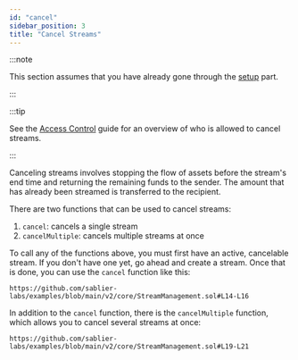 ```yaml
---
id: "cancel"
sidebar_position: 3
title: "Cancel Streams"
---
```


:::note

This section assumes that you have already gone through the [setup](/contracts/v2/guides/stream-management/setup) part.

:::

:::tip

See the [Access Control](/contracts/v2/reference/access-control) guide for an overview of who is allowed to cancel
streams.

:::

Canceling streams involves stopping the flow of assets before the stream's end time and returning the remaining funds to
the sender. The amount that has already been streamed is transferred to the recipient.

There are two functions that can be used to cancel streams:

1. `cancel`: cancels a single stream
2. `cancelMultiple`: cancels multiple streams at once

To call any of the functions above, you must first have an active, cancelable stream. If you don't have one yet, go
ahead and create a stream. Once that is done, you can use the `cancel` function like this:

```solidity reference title="Stream Management: Cancel"
https://github.com/sablier-labs/examples/blob/main/v2/core/StreamManagement.sol#L14-L16
```

In addition to the `cancel` function, there is the `cancelMultiple` function, which allows you to cancel several streams
at once:

```solidity reference title="Stream Management: Cancel Multiple"
https://github.com/sablier-labs/examples/blob/main/v2/core/StreamManagement.sol#L19-L21
```
